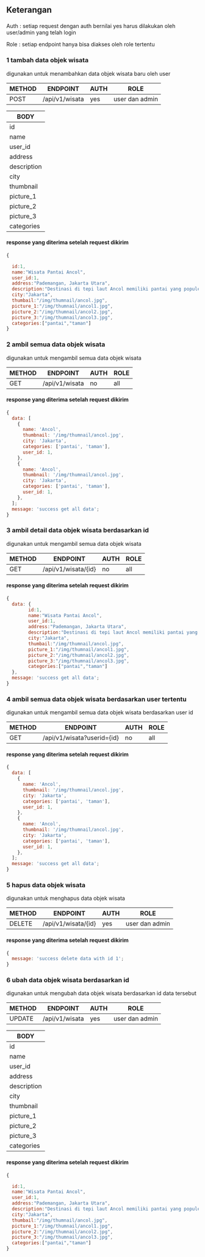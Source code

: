 ## <p>Keterangan</p>

<p>Auth : setiap request dengan auth bernilai yes harus dilakukan oleh user/admin yang telah login </p>
<p>Role : setiap endpoint hanya bisa diakses oleh role tertentu </p>

### 1 tambah data objek wisata

digunakan untuk menambahkan data objek wisata baru oleh user

| METHOD | ENDPOINT       | AUTH | ROLE           |
| ------ | -------------- | ---- | -------------- |
| POST   | /api/v1/wisata | yes  | user dan admin |

| BODY        |
| ----------- |
| id          |
| name        |
| user_id     |
| address     |
| description |
| city        |
| thumbnail   |
| picture_1   |
| picture_2   |
| picture_3   |
| categories  |

#### response yang diterima setelah request dikirim

```js
{

  id:1,
  name:"Wisata Pantai Ancol",
  user_id:1,
  address:"Pademangan, Jakarta Utara",
  description:"Destinasi di tepi laut Ancol memiliki pantai yang populer untuk olahraga air dan kompleks di tepi laut",
  city:"Jakarta",
  thumbail:"/img/thumnail/ancol.jpg",
  picture_1:"/img/thumnail/ancol1.jpg",
  picture_2:"/img/thumnail/ancol2.jpg",
  picture_3:"/img/thumnail/ancol3.jpg",
  categories:["pantai","taman"]
}
```

### 2 ambil semua data objek wisata

digunakan untuk mengambil semua data objek wisata

| METHOD | ENDPOINT       | AUTH | ROLE |
| ------ | -------------- | ---- | ---- |
| GET    | /api/v1/wisata | no   | all  |

#### response yang diterima setelah request dikirim

```js
{
  data: [
    {
      name: 'Ancol',
      thumbnail: '/img/thumnail/ancol.jpg',
      city: 'Jakarta',
      categories: ['pantai', 'taman'],
      user_id: 1,
    },
    {
      name: 'Ancol',
      thumbnail: '/img/thumnail/ancol.jpg',
      city: 'Jakarta',
      categories: ['pantai', 'taman'],
      user_id: 1,
    },
  ];
  message: 'success get all data';
}
```

### 3 ambil detail data objek wisata berdasarkan id

digunakan untuk mengambil semua data objek wisata

| METHOD | ENDPOINT            | AUTH | ROLE |
| ------ | ------------------- | ---- | ---- |
| GET    | /api/v1/wisata/{id} | no   | all  |

#### response yang diterima setelah request dikirim

```js
{
  data: {
        id:1,
        name:"Wisata Pantai Ancol",
        user_id:1,
        address:"Pademangan, Jakarta Utara",
        description:"Destinasi di tepi laut Ancol memiliki pantai yang populer untuk olahraga air dan kompleks di tepi laut",
        city:"Jakarta",
        thumbail:"/img/thumnail/ancol.jpg",
        picture_1:"/img/thumnail/ancol1.jpg",
        picture_2:"/img/thumnail/ancol2.jpg",
        picture_3:"/img/thumnail/ancol3.jpg",
        categories:["pantai","taman"]
  },
  message: 'success get all data';
}
```

### 4 ambil semua data objek wisata berdasarkan user tertentu

digunakan untuk mengambil semua data objek wisata berdasarkan user id

| METHOD | ENDPOINT                   | AUTH | ROLE |
| ------ | -------------------------- | ---- | ---- |
| GET    | /api/v1/wisata?userid={id} | no   | all  |

#### response yang diterima setelah request dikirim

```js
{
  data: [
    {
      name: 'Ancol',
      thumbnail: '/img/thumnail/ancol.jpg',
      city: 'Jakarta',
      categories: ['pantai', 'taman'],
      user_id: 1,
    },
    {
      name: 'Ancol',
      thumbnail: '/img/thumnail/ancol.jpg',
      city: 'Jakarta',
      categories: ['pantai', 'taman'],
      user_id: 1,
    },
  ];
  message: 'success get all data';
}
```

### 5 hapus data objek wisata

digunakan untuk menghapus data objek wisata

| METHOD | ENDPOINT            | AUTH | ROLE           |
| ------ | ------------------- | ---- | -------------- |
| DELETE | /api/v1/wisata/{id} | yes  | user dan admin |

#### response yang diterima setelah request dikirim

```js
{
  message: 'success delete data with id 1';
}
```

### 6 ubah data objek wisata berdasarkan id

digunakan untuk mengubah data objek wisata berdasarkan id data tersebut

| METHOD | ENDPOINT       | AUTH | ROLE           |
| ------ | -------------- | ---- | -------------- |
| UPDATE | /api/v1/wisata | yes  | user dan admin |

| BODY        |
| ----------- |
| id          |
| name        |
| user_id     |
| address     |
| description |
| city        |
| thumbnail   |
| picture_1   |
| picture_2   |
| picture_3   |
| categories  |

#### response yang diterima setelah request dikirim

```js
{

  id:1,
  name:"Wisata Pantai Ancol",
  user_id:1,
  address:"Pademangan, Jakarta Utara",
  description:"Destinasi di tepi laut Ancol memiliki pantai yang populer untuk olahraga air dan kompleks di tepi laut",
  city:"Jakarta",
  thumbail:"/img/thumnail/ancol.jpg",
  picture_1:"/img/thumnail/ancol1.jpg",
  picture_2:"/img/thumnail/ancol2.jpg",
  picture_3:"/img/thumnail/ancol3.jpg",
  categories:["pantai","taman"]
}
```
